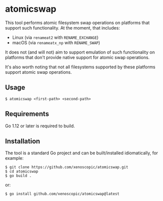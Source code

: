 # atomicswap

This tool performs atomic filesystem swap operations on platforms that support
such functionality. At the moment, that includes:

- Linux (via `renameat2` with `RENAME_EXCHANGE`)
- macOS (via `renameatx_np` with `RENAME_SWAP`)

It does not (and will not) aim to support emulation of such functionality on
platforms that don't provide native support for atomic swap operations.

It's also worth noting that not all filesystems supported by these platforms
support atomic swap operations.


## Usage

```
$ atomicswap <first-path> <second-path>
```


## Requirements

Go 1.12 or later is required to build.


## Installation

The tool is a standard Go project and can be built/installed idiomatically, for
example:

```
$ git clone https://github.com/xenoscopic/atomicswap.git
$ cd atomicswap
$ go build .
```

or:

```
$ go install github.com/xenoscopic/atomicswap@latest
```
